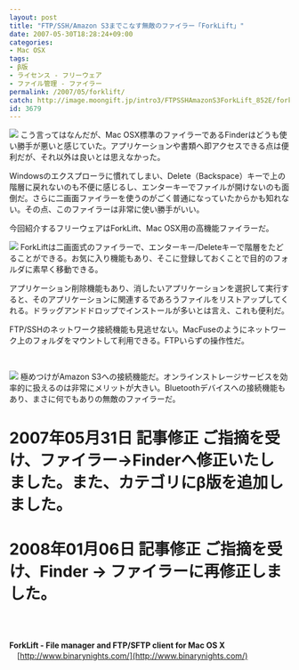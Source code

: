 ```yaml
---
layout: post
title: "FTP/SSH/Amazon S3までこなす無敵のファイラー「ForkLift」"
date: 2007-05-30T18:28:24+09:00
categories:
- Mac OSX
tags: 
- β版
- ライセンス - フリーウェア
- ファイル管理 - ファイラー
permalink: /2007/05/forklift/
catch: http://image.moongift.jp/intro3/FTPSSHAmazonS3ForkLift_852E/forklift2_thumb1.png
id: 3679
---
```

[![](http://image.moongift.jp/intro3/FTPSSHAmazonS3ForkLift_852E/forklift5_thumb1.png)](http://image.moongift.jp/intro3/FTPSSHAmazonS3ForkLift_852E/forklift53.png) こう言ってはなんだが、Mac OSX標準のファイラーであるFinderはどうも使い勝手が悪いと感じていた。アプリケーションや書類へ即アクセスできる点は便利だが、それ以外は良いとは思えなかった。   
  
Windowsのエクスプローラに慣れてしまい、Delete（Backspace）キーで上の階層に戻れないのも不便に感じるし、エンターキーでファイルが開けないのも面倒だ。さらに二画面ファイラーを使うのがごく普通になっていたからかも知れない。その点、このファイラーは非常に使い勝手がいい。   
  
今回紹介するフリーウェアはForkLift、Mac OSX用の高機能ファイラーだ。   
  
<!--more-->  
  
[![](http://image.moongift.jp/intro3/FTPSSHAmazonS3ForkLift_852E/forklift2_thumb1.png)](http://image.moongift.jp/intro3/FTPSSHAmazonS3ForkLift_852E/forklift23.png) ForkLiftは二画面式のファイラーで、エンターキー/Deleteキーで階層をたどることができる。お気に入り機能もあり、そこに登録しておくことで目的のフォルダに素早く移動できる。   
  
アプリケーション削除機能もあり、消したいアプリケーションを選択して実行すると、そのアプリケーションに関連するであろうファイルをリストアップしてくれる。ドラッグアンドドロップでインストールが多いとは言え、これも便利だ。   
  
FTP/SSHのネットワーク接続機能も見逃せない。MacFuseのようにネットワーク上のフォルダをマウントして利用できる。FTPいらずの操作性だ。   
  
&nbsp;   
  
[![](http://image.moongift.jp/intro3/FTPSSHAmazonS3ForkLift_852E/forklift3_thumb1.png)](http://image.moongift.jp/intro3/FTPSSHAmazonS3ForkLift_852E/forklift33.png) 極めつけがAmazon S3への接続機能だ。オンラインストレージサービスを効率的に扱えるのは非常にメリットが大きい。Bluetoothデバイスへの接続機能もあり、まさに何でもありの無敵のファイラーだ。   
  
# 2007年05月31日 記事修正 ご指摘を受け、ファイラー→Finderへ修正いたしました。また、カテゴリにβ版を追加しました。   
  
# 2008年01月06日 記事修正 ご指摘を受け、Finder → ファイラーに再修正しました。   
  
&nbsp;   
&nbsp;   
  
**ForkLift - File manager and FTP/SFTP client for Mac OS X**  
　[http://www.binarynights.com/](http://www.binarynights.com/)